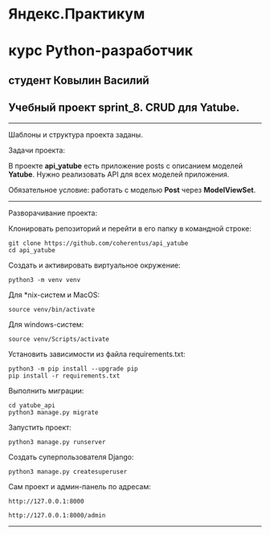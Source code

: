 # Яндекс.Практикум

# курс Python-разработчик

## студент  Ковылин Василий

## Учебный проект sprint_8.  CRUD для Yatube.

***

Шаблоны и структура проекта заданы.

Задачи проекта:

В проекте **api_yatube** есть приложение posts с описанием моделей **Yatube**. Нужно реализовать API для всех моделей приложения.

Обязательное условие: работать с моделью **Post** через **ModelViewSet**.
***

Разворачивание проекта:

Клонировать репозиторий и перейти в его папку в командной строке:

```
git clone https://github.com/coherentus/api_yatube
cd api_yatube
```

Cоздать и активировать виртуальное окружение:

```
python3 -m venv venv
```

Для *nix-систем и MacOS:

```
source venv/bin/activate
```

Для windows-систем:

```
source venv/Scripts/activate
```

Установить зависимости из файла requirements.txt:

```
python3 -m pip install --upgrade pip
pip install -r requirements.txt
```

Выполнить миграции:

```
cd yatube_api
python3 manage.py migrate
```

Запустить проект:

```
python3 manage.py runserver
```

Создать суперпользователя Django:

```
python3 manage.py createsuperuser
```

Сам проект и админ-панель по адресам:

```
http://127.0.0.1:8000

http://127.0.0.1:8000/admin
```

***
